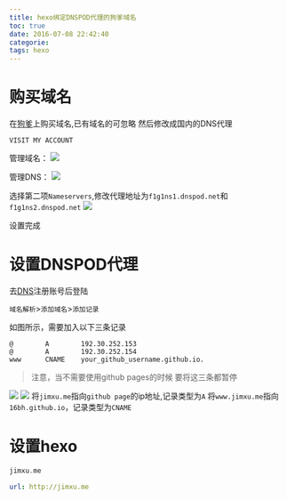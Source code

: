 ```yaml
---
title: hexo绑定DNSPOD代理的狗爹域名
toc: true
date: 2016-07-08 22:42:40
categorie:
tags: hexo
---
```


# 购买域名
在[狗爹](https://au.godaddy.com/)上购买域名,已有域名的可忽略
然后修改成国内的DNS代理

`VISIT MY ACCOUNT`

管理域名：
![](http://o9xbyqajf.bkt.clouddn.com/images/1467989090580.png)

管理DNS：
![](http://o9xbyqajf.bkt.clouddn.com/images/1467989132015.png)

<!--more-->

选择第二项`Nameservers`,修改代理地址为`f1g1ns1.dnspod.net`和`f1g1ns2.dnspod.net`
![](http://o9xbyqajf.bkt.clouddn.com/images/1467989192566.png)

设置完成


# 设置DNSPOD代理
去[DNS](https://www.dnspod.cn/)注册账号后登陆



`域名解析`>`添加域名`>`添加记录`

如图所示，需要加入以下三条记录

```
@        A        192.30.252.153
@        A        192.30.252.154
www      CNAME    your_github_username.github.io.
```
> 注意，当不需要使用github pages的时候 要将这三条都暂停

![](http://o9xbyqajf.bkt.clouddn.com/images/1467989450112.png)
![](http://o9xbyqajf.bkt.clouddn.com/images/1468137616462.png)
将`jimxu.me`指向`github page`的ip地址,记录类型为`A`
将`www.jimxu.me`指向`16bh.github.io`，记录类型为`CNAME`



 
# 设置hexo


``` a hexo/source/CNAME
jimxu.me
```


``` yml hexo/_fonfig.yml
url: http://jimxu.me
```
